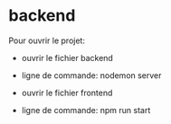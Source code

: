 # backend

Pour ouvrir le projet:

- ouvrir le fichier backend
- ligne de commande: nodemon server

- ouvrir le fichier frontend
- ligne de commande: npm run start
